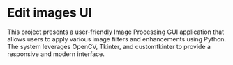 # Edit images UI 
This project presents a user-friendly Image Processing GUI application that allows users to apply various image  filters and enhancements using Python. The system leverages OpenCV, Tkinter, and customtkinter to provide a  responsive and modern interface.
